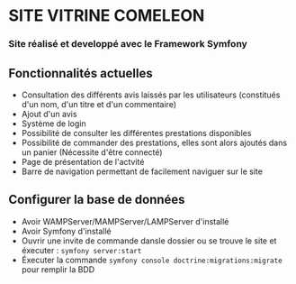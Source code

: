 # SITE VITRINE COMELEON
### Site réalisé et developpé avec le Framework Symfony

## Fonctionnalités actuelles
- Consultation des différents avis laissés par les utilisateurs (constitués d'un nom, d'un titre et d'un commentaire)
- Ajout d'un avis
- Système de login
- Possibilité de consulter les différentes prestations disponibles
- Possibilité de commander des prestations, elles sont alors ajoutés dans un panier (Nécessite d'être connecté)
- Page de présentation de l'actvité
- Barre de navigation permettant de facilement naviguer sur le site

## Configurer la base de données
- Avoir WAMPServer/MAMPServer/LAMPServer d'installé
- Avoir Symfony d'installé
- Ouvrir une invite de commande dansle dossier ou se trouve le site et éxecuter : `symfony server:start`
- Éxecuter la commande `symfony console doctrine:migrations:migrate` pour remplir la BDD

